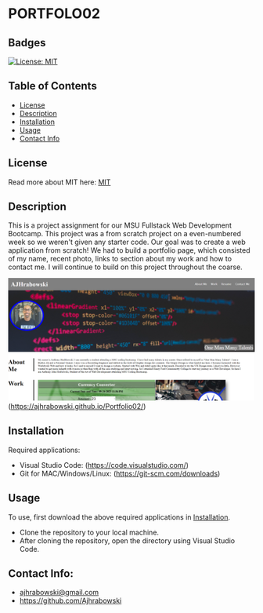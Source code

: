 # PORTFOLO02

## Badges

[![License: MIT](https://img.shields.io/badge/License-MIT-yellow.svg)](https://opensource.org/licenses/MIT)

## Table of Contents

- [License](#license)
- [Description](#description)
- [Installation](#installation)
- [Usage](#usage)
- [Contact Info](#contact-info)

## License

Read more about MIT here:
[MIT](https://opensource.org/licenses/MIT)

## Description

This is a project assignment for our MSU Fullstack Web Development Bootcamp. This project was a from scratch project on a even-numbered week so we weren't given any starter code. Our goal was to create a web application from scratch! We had to build a portfolio page, which consisted of my name, recent photo, links to section about my work and how to contact me. I will continue to build on this project throughout the coarse.

![Alt text](<Assets/Portfolio Screenshot.png>) (https://ajhrabowski.github.io/Portfolio02/)

## Installation

Required applications:
- Visual Studio Code: (https://code.visualstudio.com/)
- Git for MAC/Windows/Linux: (https://git-scm.com/downloads)

## Usage

To use, first download the above required applications in [Installation](#installation).

- Clone the repository to your local machine.
- After cloning the repository, open the directory using Visual Studio Code. 


## Contact Info:

* ajhrabowski@gmail.com
* https://github.com/Ajhrabowski

